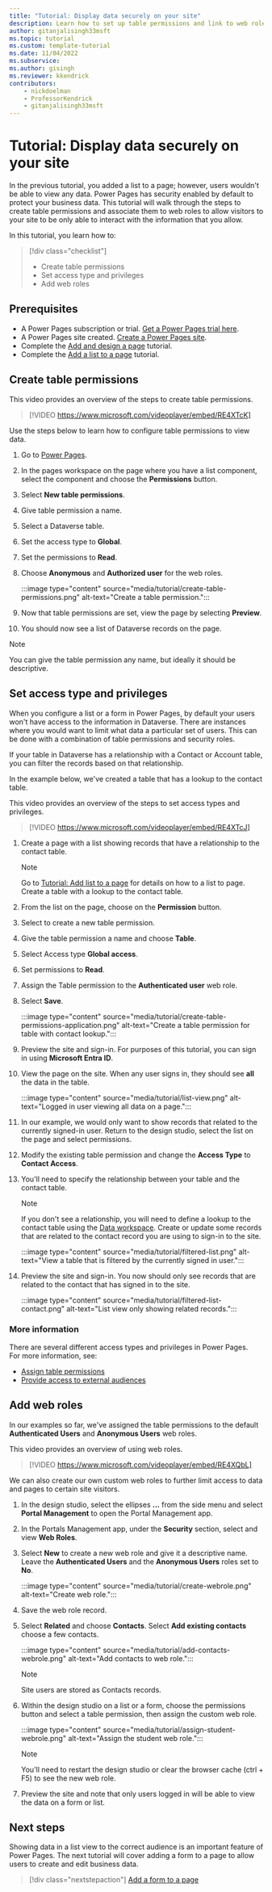 ```yaml
---
title: "Tutorial: Display data securely on your site"
description: Learn how to set up table permissions and link to web roles.
author: gitanjalisingh33msft
ms.topic: tutorial
ms.custom: template-tutorial
ms.date: 11/04/2022
ms.subservice:
ms.author: gisingh 
ms.reviewer: kkendrick
contributors:
    - nickdoelman
    - ProfessorKendrick
    - gitanjalisingh33msft
---
```


# Tutorial: Display data securely on your site

In the previous tutorial, you added a list to a page; however, users wouldn't be able to view any data. Power Pages has security enabled by default to protect your business data. This tutorial will walk through the steps to create table permissions and associate them to web roles to allow visitors to your site to be only able to interact with the information that you allow. 

In this tutorial, you learn how to:

> [!div class="checklist"]
> * Create table permissions
> * Set access type and privileges
> * Add web roles

## Prerequisites

- A Power Pages subscription or trial. [Get a Power Pages trial here](trial-signup.md).
- A Power Pages site created. [Create a Power Pages site](create-manage.md).
- Complete the [Add and design a page](tutorial-add-webpage.md) tutorial.
- Complete the [Add a list to a page](tutorial-add-list-to-page.md) tutorial.

## Create table permissions

This video provides an overview of the steps to create table permissions.

> [!VIDEO https://www.microsoft.com/videoplayer/embed/RE4XTcK]

Use the steps below to learn how to configure table permissions to view data.

1. Go to [Power Pages](https://make.powerpages.microsoft.com/).

1. In the pages workspace on the page where you have a list component, select the component and choose the **Permissions** button.

1. Select **New table permissions**.

1. Give table permission a name.  

1. Select a Dataverse table.

1. Set the access type to **Global**.

1. Set the permissions to **Read**.

1. Choose **Anonymous** and **Authorized user** for the web roles.

    :::image type="content" source="media/tutorial/create-table-permissions.png" alt-text="Create a table permission.":::

1. Now that table permissions are set, view the page by selecting **Preview**.

1. You should now see a list of Dataverse records on the page.

> [!NOTE]
> You can give the table permission any name, but ideally it should be descriptive.  

## Set access type and privileges

When you configure a list or a form in Power Pages, by default your users won't have access to the information in Dataverse. There are instances where you would want to limit what data a particular set of users. This can be done with a combination of table permissions and security roles.

If your table in Dataverse has a relationship with a Contact or Account table, you can filter the records based on that relationship.

In the example below, we've created a table that has a lookup to the contact table.

This video provides an overview of the steps to set access types and privileges.

> [!VIDEO https://www.microsoft.com/videoplayer/embed/RE4XTcJ]

1. Create a page with a list showing records that have a relationship to the contact table.

    > [!NOTE]
    > Go to [Tutorial: Add list to a page](tutorial-add-list-to-page.md) for details on how to a list to page. Create a table with a lookup to the contact table.

1. From the list on the page, choose on the **Permission** button.

1. Select to create a new table permission.

1. Give the table permission a name and choose **Table**.

1. Select Access type **Global access**.

1. Set permissions to **Read**.

1. Assign the Table permission to the **Authenticated user** web role.

1. Select **Save**.

    :::image type="content" source="media/tutorial/create-table-permissions-application.png" alt-text="Create a table permission for table with contact lookup.":::

1. Preview the site and sign-in. For purposes of this tutorial, you can sign in using **Microsoft Entra ID**.

1. View the page on the site. When any user signs in, they should see **all** the data in the table.

    :::image type="content" source="media/tutorial/list-view.png" alt-text="Logged in user viewing all data on a page.":::

1. In our example, we would only want to show records that related to the currently signed-in user. Return to the design studio, select the list on the page and select permissions.

1. Modify the existing table permission and change the **Access Type** to **Contact Access**.

1. You'll need to specify the relationship between your table and the contact table.

    > [!NOTE]
    > If you don't see a relationship, you will need to define a lookup to the contact table using the [Data workspace](use-data-workspace.md). Create or update some records that are related to the contact record you are using to sign-in to the site.

    :::image type="content" source="media/tutorial/filtered-list.png" alt-text="View a table that is filtered by the currently signed in user.":::

1. Preview the site and sign-in. You now should only see records that are related to the contact that has signed in to the site.

    :::image type="content" source="media/tutorial/filtered-list-contact.png" alt-text="List view only showing related records.":::


### More information

There are several different access types and privileges in Power Pages.  
For more information, see: 
 - [Assign table permissions](../security/assign-table-permissions.md) 
 - [Provide access to external audiences](../security/external-access.md)

## Add web roles

In our examples so far, we've assigned the table permissions to the default **Authenticated Users** and **Anonymous Users** web roles. 

This video provides an overview of using web roles.

> [!VIDEO https://www.microsoft.com/videoplayer/embed/RE4XQbL]

We can also create our own custom web roles to further limit access to data and pages to certain site visitors.

1. In the design studio, select the ellipses **...** from the side menu and select **Portal Management** to open the Portal Management app.

1. In the Portals Management app, under the **Security** section, select and view **Web Roles**.

1. Select **New** to create a new web role and give it a descriptive name. Leave the **Authenticated Users** and the **Anonymous Users** roles set to **No**.

    :::image type="content" source="media/tutorial/create-webrole.png" alt-text="Create web role.":::

1. Save the web role record.  

1. Select **Related** and choose **Contacts**. Select **Add existing contacts** choose a few contacts.

    :::image type="content" source="media/tutorial/add-contacts-webrole.png" alt-text="Add contacts to web role.":::

    > [!NOTE]
    > Site users are stored as Contacts records.

1. Within the design studio on a list or a form, choose the permissions button and select a table permission, then assign the custom web role.

    :::image type="content" source="media/tutorial/assign-student-webrole.png" alt-text="Assign the student web role.":::

    > [!NOTE]
    > You'll need to restart the design studio or clear the browser cache (ctrl + F5) to see the new web role.

1. Preview the site and note that only users logged in will be able to view the data on a form or list.

## Next steps

Showing data in a list view to the correct audience is an important feature of Power Pages. The next tutorial will cover adding a form to a page to allow users to create and edit business data.

> [!div class="nextstepaction"]
> [Add a form to a page](tutorial-add-form-to-page.md)